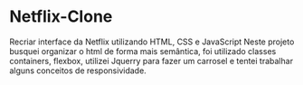 # Netflix-Clone
Recriar interface da Netflix utilizando HTML, CSS e JavaScript
Neste projeto busquei organizar o html de forma mais semântica, foi utilizado classes containers, flexbox, utilizei Jquerry para fazer um carrosel e tentei trabalhar alguns conceitos de responsividade.
